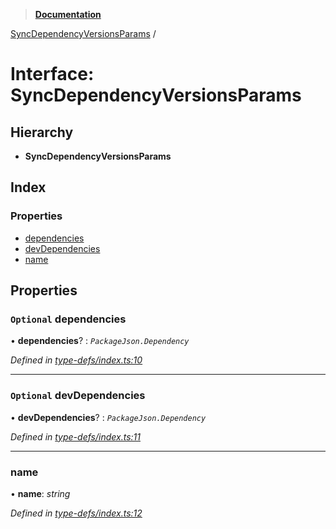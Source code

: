 > **[Documentation](../README.md)**

[SyncDependencyVersionsParams](syncdependencyversionsparams.md) /

# Interface: SyncDependencyVersionsParams

## Hierarchy

* **SyncDependencyVersionsParams**

## Index

### Properties

* [dependencies](syncdependencyversionsparams.md#optional-dependencies)
* [devDependencies](syncdependencyversionsparams.md#optional-devdependencies)
* [name](syncdependencyversionsparams.md#name)

## Properties

### `Optional` dependencies

• **dependencies**? : *`PackageJson.Dependency`*

*Defined in [type-defs/index.ts:10](https://github.com/dylanaubrey/repodog/blob/0284371/packages/helpers/src/type-defs/index.ts#L10)*

___

### `Optional` devDependencies

• **devDependencies**? : *`PackageJson.Dependency`*

*Defined in [type-defs/index.ts:11](https://github.com/dylanaubrey/repodog/blob/0284371/packages/helpers/src/type-defs/index.ts#L11)*

___

###  name

• **name**: *string*

*Defined in [type-defs/index.ts:12](https://github.com/dylanaubrey/repodog/blob/0284371/packages/helpers/src/type-defs/index.ts#L12)*